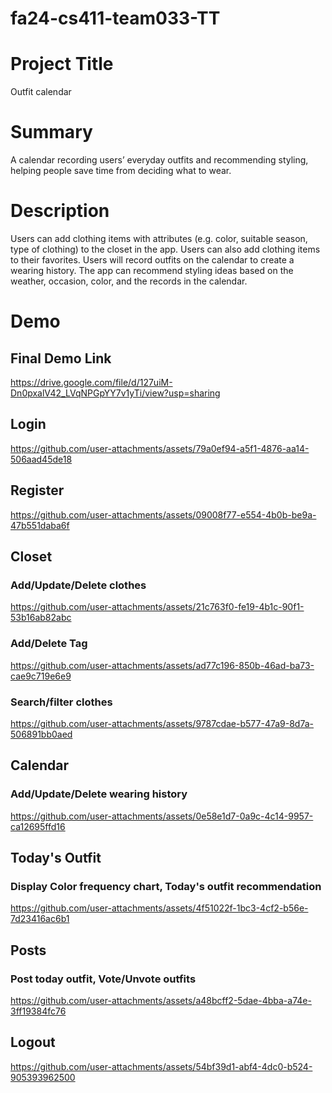 # fa24-cs411-team033-TT

# Project Title
Outfit calendar

# Summary
A calendar recording users’ everyday outfits and recommending styling, helping people save time from deciding what to wear.

# Description
Users can add clothing items with attributes (e.g. color, suitable season, type of clothing) to the closet in the app. Users can also add clothing items to their favorites. Users will record outfits on the calendar to create a wearing history. The app can recommend styling ideas based on the weather, occasion, color, and the records in the calendar.

# Demo
## Final Demo Link
https://drive.google.com/file/d/127uiM-Dn0pxalV42_LVqNPGpYY7v1yTi/view?usp=sharing
## Login
https://github.com/user-attachments/assets/79a0ef94-a5f1-4876-aa14-506aad45de18
## Register
https://github.com/user-attachments/assets/09008f77-e554-4b0b-be9a-47b551daba6f
## Closet
### Add/Update/Delete clothes
https://github.com/user-attachments/assets/21c763f0-fe19-4b1c-90f1-53b16ab82abc
### Add/Delete Tag
https://github.com/user-attachments/assets/ad77c196-850b-46ad-ba73-cae9c719e6e9
### Search/filter clothes
https://github.com/user-attachments/assets/9787cdae-b577-47a9-8d7a-506891bb0aed

## Calendar
### Add/Update/Delete wearing history
https://github.com/user-attachments/assets/0e58e1d7-0a9c-4c14-9957-ca12695ffd16

## Today's Outfit
### Display Color frequency chart, Today's outfit recommendation
https://github.com/user-attachments/assets/4f51022f-1bc3-4cf2-b56e-7d23416ac6b1

## Posts
### Post today outfit, Vote/Unvote outfits
https://github.com/user-attachments/assets/a48bcff2-5dae-4bba-a74e-3ff19384fc76

## Logout
https://github.com/user-attachments/assets/54bf39d1-abf4-4dc0-b524-905393962500







